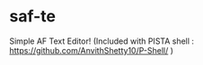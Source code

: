 # saf-te
Simple AF Text Editor! (Included with PISTA shell : https://github.com/AnvithShetty10/P-Shell/ )

